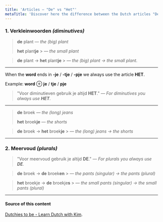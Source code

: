 ```yaml
---
title: 'Articles — "De" vs "Het"'
metaTitle: 'Discover here the difference between the Dutch articles "De" vs "Het", and the main categories to know exactly when to use each one.'
---
```


### 1. Verkleinwoorden _(diminutives)_

> **de** plant
> _— the (big) plant_
>
> **het** plant**je** > _— the small plant_

> **de** plant → **het** plant**je** > _— the (big) plant → the small plant._

---

When the **word** ends in **-je** / **-tje** / **-pje** we always use the article **HET**.

Example: **word** ⊕ **je** / **tje** / **pje**

> "Voor diminutieven gebruik je altijd **HET**."
> _— For diminutives you always use **HET**._

---

> **de** broek
> _— the (long) jeans_
>
> **het** broek**je**
> _— the shorts_

> **de** broek → **het** broek**je** > _— the (long) jeans → the shorts_

---

### 2. Meervoud _(plurals)_

> "Voor meervoud gebruik je altijd **DE**."
> _— For plurals you always use **DE**._

> **de** broek → **de** broek**en** > _— the pants (singular) → the pants (plural)_

> **het** broekje → **de** broekje**s** > _— the small pants (singular) → the small pants (plural)_

---

#### Source of this content

[Dutchies to be - Learn Dutch with Kim](https://youtu.be/3f6ppki9o54).
